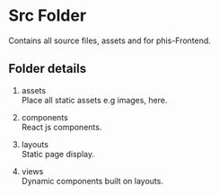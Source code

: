 # Src Folder  
Contains all source files, assets and for phis-Frontend.

## Folder details  

1. assets  
Place all static assets e.g images, here.

2. components  
React js components.

3. layouts  
Static page display.

4. views  
Dynamic components built on layouts. 